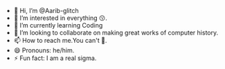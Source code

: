 - 👋 Hi, I’m @Aarib-glitch
- 👀 I’m interested in everything 😗.
- 🌱 I’m currently learning Coding
- 💞️ I’m looking to collaborate on making great works of computer history.
- 📫 How to reach me.You can't 🤨.
- 😄 Pronouns: he/him.
- ⚡ Fun fact: I am a real sigma.

<!---
Aarib-glitch/Aarib-glitch is a ✨ special ✨ repository because its `README.md` (this file) appears on your GitHub profile.
You can click the Preview link to take a look at your changes.
--->

